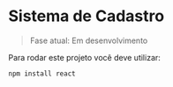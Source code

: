 <h1> Sistema de Cadastro </h1>

> Fase atual: Em desenvolvimento

Para rodar este projeto você deve utilizar:
```
npm install react
````
